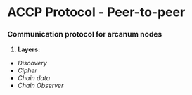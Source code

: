 # ACCP Protocol - Peer-to-peer

### Communication protocol for arcanum nodes

1. **Layers:**

- _Discovery_
- _Cipher_
- _Chain data_
- _Chain Observer_
